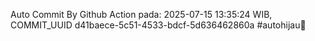 Auto Commit By Github Action pada: 2025-07-15 13:35:24 WIB, COMMIT_UUID d41baece-5c51-4533-bdcf-5d636462860a #autohijau🗿
